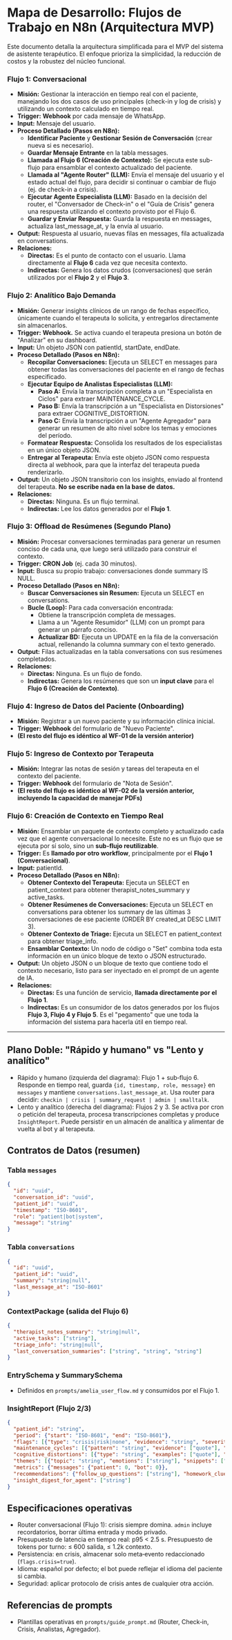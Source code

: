 # **Mapa de Desarrollo: Flujos de Trabajo en N8n (Arquitectura MVP)**

Este documento detalla la arquitectura simplificada para el MVP del sistema de asistente terapéutico. El enfoque prioriza la simplicidad, la reducción de costos y la robustez del núcleo funcional.

### **Flujo 1: Conversacional**

* **Misión:** Gestionar la interacción en tiempo real con el paciente, manejando los dos casos de uso principales (check-in y log de crisis) y utilizando un contexto calculado en tiempo real.
* **Trigger:** **Webhook** por cada mensaje de WhatsApp.  
* **Input:** Mensaje del usuario.  
* **Proceso Detallado (Pasos en N8n):**  
  * **Identificar Paciente** y **Gestionar Sesión de Conversación** (crear nueva si es necesario).  
  * **Guardar Mensaje Entrante** en la tabla messages.  
  * **Llamada al Flujo 6 (Creación de Contexto):** Se ejecuta este sub-flujo para ensamblar el contexto actualizado del paciente.  
  * **Llamada al "Agente Router" (LLM):** Envía el mensaje del usuario y el estado actual del flujo, para decidir si continuar o cambiar de flujo (ej. de check-in a crisis).  
  * **Ejecutar Agente Especialista (LLM):** Basado en la decisión del router, el "Conversador de Check-in" o el "Guía de Crisis" genera una respuesta utilizando el contexto provisto por el Flujo 6\.  
  * **Guardar y Enviar Respuesta:** Guarda la respuesta en messages, actualiza last\_message\_at, y la envía al usuario.  
* **Output:** Respuesta al usuario, nuevas filas en messages, fila actualizada en conversations.  
* **Relaciones:**  
  * **Directas:** Es el punto de contacto con el usuario. Llama directamente al **Flujo 6** cada vez que necesita contexto.  
  * **Indirectas:** Genera los datos crudos (conversaciones) que serán utilizados por el **Flujo 2** y el **Flujo 3**.

### **Flujo 2: Analítico Bajo Demanda**

* **Misión:** Generar insights clínicos de un rango de fechas específico, únicamente cuando el terapeuta lo solicita, y entregarlos directamente sin almacenarlos.  
* **Trigger:** **Webhook.** Se activa cuando el terapeuta presiona un botón de "Analizar" en su dashboard.  
* **Input:** Un objeto JSON con patientId, startDate, endDate.  
* **Proceso Detallado (Pasos en N8n):**  
  * **Recopilar Conversaciones:** Ejecuta un SELECT en messages para obtener todas las conversaciones del paciente en el rango de fechas especificado.  
  * **Ejecutar Equipo de Analistas Especialistas (LLM):**  
    * **Paso A:** Envía la transcripción completa a un "Especialista en Ciclos" para extraer MAINTENANCE\_CYCLE.  
    * **Paso B:** Envía la transcripción a un "Especialista en Distorsiones" para extraer COGNITIVE\_DISTORTION.  
    * **Paso C:** Envía la transcripción a un "Agente Agregador" para generar un resumen de alto nivel sobre los temas y emociones del período.  
  * **Formatear Respuesta:** Consolida los resultados de los especialistas en un único objeto JSON.  
  * **Entregar al Terapeuta:** Envía este objeto JSON como respuesta directa al webhook, para que la interfaz del terapeuta pueda renderizarlo.  
* **Output:** Un objeto JSON transitorio con los insights, enviado al frontend del terapeuta. **No se escribe nada en la base de datos.**  
* **Relaciones:**  
  * **Directas:** Ninguna. Es un flujo terminal.  
  * **Indirectas:** Lee los datos generados por el **Flujo 1**.

### **Flujo 3: Offload de Resúmenes (Segundo Plano)**

* **Misión:** Procesar conversaciones terminadas para generar un resumen conciso de cada una, que luego será utilizado para construir el contexto.  
* **Trigger:** **CRON Job** (ej. cada 30 minutos).  
* **Input:** Busca su propio trabajo: conversaciones donde summary IS NULL.  
* **Proceso Detallado (Pasos en N8n):**  
  * **Buscar Conversaciones sin Resumen:** Ejecuta un SELECT en conversations.  
  * **Bucle (Loop):** Para cada conversación encontrada:  
    * Obtiene la transcripción completa de messages.  
    * Llama a un "Agente Resumidor" (LLM) con un prompt para generar un párrafo conciso.  
    * **Actualizar BD:** Ejecuta un UPDATE en la fila de la conversación actual, rellenando la columna summary con el texto generado.  
* **Output:** Filas actualizadas en la tabla conversations con sus resúmenes completados.  
* **Relaciones:**  
  * **Directas:** Ninguna. Es un flujo de fondo.  
  * **Indirectas:** Genera los resúmenes que son un **input clave** para el **Flujo 6 (Creación de Contexto)**.

### **Flujo 4: Ingreso de Datos del Paciente (Onboarding)**

* **Misión:** Registrar a un nuevo paciente y su información clínica inicial.  
* **Trigger:** **Webhook** del formulario de "Nuevo Paciente".  
* **(El resto del flujo es idéntico al WF-01 de la versión anterior)**

### **Flujo 5: Ingreso de Contexto por Terapeuta**

* **Misión:** Integrar las notas de sesión y tareas del terapeuta en el contexto del paciente.  
* **Trigger:** **Webhook** del formulario de "Nota de Sesión".  
* **(El resto del flujo es idéntico al WF-02 de la versión anterior, incluyendo la capacidad de manejar PDFs)**

### **Flujo 6: Creación de Contexto en Tiempo Real**

* **Misión:** Ensamblar un paquete de contexto completo y actualizado cada vez que el agente conversacional lo necesite. Este no es un flujo que se ejecuta por sí solo, sino un **sub-flujo reutilizable**.  
* **Trigger:** Es **llamado por otro workflow**, principalmente por el **Flujo 1 (Conversacional)**.  
* **Input:** patientId.  
* **Proceso Detallado (Pasos en N8n):**  
  * **Obtener Contexto del Terapeuta:** Ejecuta un SELECT en patient\_context para obtener therapist\_notes\_summary y active\_tasks.  
  * **Obtener Resúmenes de Conversaciones:** Ejecuta un SELECT en conversations para obtener los summary de las últimas 3 conversaciones de ese paciente (ORDER BY created\_at DESC LIMIT 3).  
  * **Obtener Contexto de Triage:** Ejecuta un SELECT en patient\_context para obtener triage\_info.  
  * **Ensamblar Contexto:** Un nodo de código o "Set" combina toda esta información en un único bloque de texto o JSON estructurado.  
* **Output:** Un objeto JSON o un bloque de texto que contiene todo el contexto necesario, listo para ser inyectado en el prompt de un agente de IA.  
* **Relaciones:**  
  * **Directas:** Es una función de servicio, **llamada directamente por el Flujo 1**.  
  * **Indirectas:** Es un consumidor de los datos generados por los flujos **Flujo 3, Flujo 4 y Flujo 5**. Es el "pegamento" que une toda la información del sistema para hacerla útil en tiempo real.

---

## Plano Doble: "Rápido y humano" vs "Lento y analítico"

- Rápido y humano (izquierda del diagrama): Flujo 1 + sub‑flujo 6. Responde en tiempo real, guarda `{id, timestamp, role, message}` en `messages` y mantiene `conversations.last_message_at`. Usa router para decidir: `checkin | crisis | summary_request | admin | smalltalk`.
- Lento y analítico (derecha del diagrama): Flujos 2 y 3. Se activa por cron o petición del terapeuta, procesa transcripciones completas y produce `InsightReport`. Puede persistir en un almacén de analítica y alimentar de vuelta al bot y al terapeuta.

## Contratos de Datos (resumen)

### Tabla `messages`
```json
{
  "id": "uuid",
  "conversation_id": "uuid",
  "patient_id": "uuid",
  "timestamp": "ISO-8601",
  "role": "patient|bot|system",
  "message": "string"
}
```

### Tabla `conversations`
```json
{
  "id": "uuid",
  "patient_id": "uuid",
  "summary": "string|null",
  "last_message_at": "ISO-8601"
}
```

### ContextPackage (salida del Flujo 6)
```json
{
  "therapist_notes_summary": "string|null",
  "active_tasks": ["string"],
  "triage_info": "string|null",
  "last_conversation_summaries": ["string", "string", "string"]
}
```

### EntrySchema y SummarySchema
- Definidos en `prompts/amelia_user_flow.md` y consumidos por el Flujo 1.

### InsightReport (Flujo 2/3)
```json
{
  "patient_id": "string",
  "period": {"start": "ISO-8601", "end": "ISO-8601"},
  "flags": [{"type": "crisis|risk|none", "evidence": "string", "severity": "low|medium|high"}],
  "maintenance_cycles": [{"pattern": "string", "evidence": ["quote"], "confidence": 0.0}],
  "cognitive_distortions": [{"type": "string", "examples": ["quote"], "confidence": 0.0}],
  "themes": [{"topic": "string", "emotions": ["string"], "snippets": ["quote"]}],
  "metrics": {"messages": {"patient": 0, "bot": 0}},
  "recommendations": {"follow_up_questions": ["string"], "homework_clues": ["string"]},
  "insight_digest_for_agent": ["string"]
}
```

## Especificaciones operativas

- Router conversacional (Flujo 1): crisis siempre domina. `admin` incluye recordatorios, borrar última entrada y modo privado.
- Presupuesto de latencia en tiempo real: p95 < 2.5 s. Presupuesto de tokens por turno: ≤ 600 salida, ≤ 1.2k contexto.
- Persistencia: en crisis, almacenar solo meta‑evento redaccionado (`flags.crisis=true`).
- Idioma: español por defecto; el bot puede reflejar el idioma del paciente si cambia.
- Seguridad: aplicar protocolo de crisis antes de cualquier otra acción.

## Referencias de prompts

- Plantillas operativas en `prompts/guide_prompt.md` (Router, Check‑in, Crisis, Analistas, Agregador).
